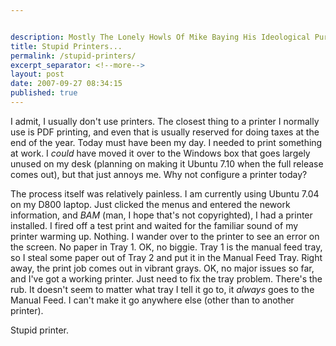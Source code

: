 ```yaml
---


description: Mostly The Lonely Howls Of Mike Baying His Ideological Purity At The Moon
title: Stupid Printers...
permalink: /stupid-printers/
excerpt_separator: <!--more-->
layout: post
date: 2007-09-27 08:34:15
published: true
---
```



I admit, I usually don't use printers. The closest thing to a printer I normally use is PDF printing, and even that is usually reserved for doing taxes at the end of the year. Today must have been my day. I needed to print something at work. I _could_ have moved it over to the Windows box that goes largely unused on my desk (planning on making it Ubuntu 7.10 when the full release comes out), but that just annoys me. Why not configure a printer today?

<!--more-->

The process itself was relatively painless. I am currently using Ubuntu 7.04 on my D800 laptop. Just clicked the menus and entered the nework information, and _BAM_ (man, I hope that's not copyrighted), I had a printer installed. I fired off a test print and waited for the familiar sound of my printer warming up. Nothing. I wander over to the printer to see an error on the screen. No paper in Tray 1. OK, no biggie. Tray 1 is the manual feed tray, so I steal some paper out of Tray 2 and put it in the Manual Feed Tray. Right away, the print job comes out in vibrant grays. OK, no major issues so far, and I've got a working printer. Just need to fix the tray problem. There's the rub. It doesn't seem to matter what tray I tell it go to, it _always_ goes to the Manual Feed. I can't make it go anywhere else (other than to another printer).

Stupid printer.

